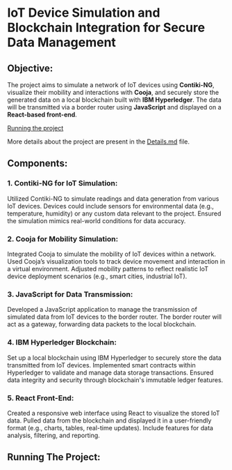 # IoT Device Simulation and Blockchain Integration for Secure Data Management
## Objective:
The project aims to simulate a network of IoT devices using **Contiki-NG**, visualize their mobility and interactions with **Cooja**, and securely store the generated data on a local blockchain built with **IBM Hyperledger**. The data will be transmitted via a border router using **JavaScript** and displayed on a **React-based front-end**.

[Running the project](https://github.com/dheerajd5/blockchain-iot-project-/blob/main/RUN.md)

More details about the project are present in the [Details.md](https://github.com/dheerajd5/blockchain-iot-project-/blob/main/DETAILS.md) file.

## Components:
### 1. Contiki-NG for IoT Simulation:
Utilized Contiki-NG to simulate readings and data generation from various IoT devices.
Devices could include sensors for environmental data (e.g., temperature, humidity) or any custom data relevant to the project.
Ensured the simulation mimics real-world conditions for data accuracy.

### 2. Cooja for Mobility Simulation:
Integrated Cooja to simulate the mobility of IoT devices within a network.
Used Cooja’s visualization tools to track device movement and interaction in a virtual environment.
Adjusted mobility patterns to reflect realistic IoT device deployment scenarios (e.g., smart cities, industrial IoT).

### 3. JavaScript for Data Transmission:
Developed a JavaScript application to manage the transmission of simulated data from IoT devices to the border router.
The border router will act as a gateway, forwarding data packets to the local blockchain.

### 4. IBM Hyperledger Blockchain:
Set up a local blockchain using IBM Hyperledger to securely store the data transmitted from IoT devices.
Implemented smart contracts within Hyperledger to validate and manage data storage transactions.
Ensured data integrity and security through blockchain's immutable ledger features.

### 5. React Front-End:
Created a responsive web interface using React to visualize the stored IoT data.
Pulled data from the blockchain and displayed it in a user-friendly format (e.g., charts, tables, real-time updates).
Include features for data analysis, filtering, and reporting.

## Running The Project:

